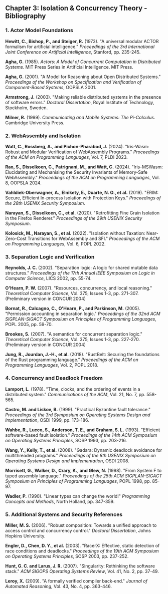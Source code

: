 ## Chapter 3: Isolation & Concurrency Theory - Bibliography

### 1. Actor Model Foundations

**Hewitt, C., Bishop, P., and Steiger, R.** (1973). "A universal modular ACTOR
formalism for artificial intelligence." _Proceedings of the 3rd International
Joint Conference on Artificial Intelligence_, Stanford, pp. 235-245.

**Agha, G.** (1985). _Actors: A Model of Concurrent Computation in Distributed
Systems_. MIT Press Series in Artificial Intelligence. MIT Press.

**Agha, G.** (2001). "A Model for Reasoning about Open Distributed Systems."
_Proceedings of the Workshop on Specification and Verification of
Component-Based Systems_, OOPSLA 2001.

**Armstrong, J.** (2003). "Making reliable distributed systems in the presence
of software errors." _Doctoral Dissertation_, Royal Institute of Technology,
Stockholm, Sweden.

**Milner, R.** (1999). _Communicating and Mobile Systems: The Pi-Calculus_.
Cambridge University Press.

### 2. WebAssembly and Isolation

**Watt, C., Rossberg, A., and Pichon-Pharabod, J.** (2024). "Iris-Wasm: Robust
and Modular Verification of WebAssembly Programs." _Proceedings of the ACM on
Programming Languages_, Vol. 7, PLDI 2023.

**Rao, S., Disselkoen, C., Patrignani, M., and Watt, C.** (2024). "Iris-MSWasm:
Elucidating and Mechanising the Security Invariants of Memory-Safe WebAssembly."
_Proceedings of the ACM on Programming Languages_, Vol. 8, OOPSLA 2024.

**Vahldiek-Oberwagner, A., Elnikety, E., Duarte, N. O., et al.** (2019). "ERIM:
Secure, Efficient In-process Isolation with Protection Keys." _Proceedings of
the 28th USENIX Security Symposium_.

**Narayan, S., Disselkoen, C., et al.** (2020). "Retrofitting Fine Grain
Isolation in the Firefox Renderer." _Proceedings of the 29th USENIX Security
Symposium_.

**Kolosick, M., Narayan, S., et al.** (2022). "Isolation without Taxation:
Near-Zero-Cost Transitions for WebAssembly and SFI." _Proceedings of the ACM on
Programming Languages_, Vol. 6, POPL 2022.

### 3. Separation Logic and Verification

**Reynolds, J. C.** (2002). "Separation logic: A logic for shared mutable data
structures." _Proceedings of the 17th Annual IEEE Symposium on Logic in Computer
Science_, LICS 2002, pp. 55-74.

**O'Hearn, P. W.** (2007). "Resources, concurrency, and local reasoning."
_Theoretical Computer Science_, Vol. 375, Issues 1-3, pp. 271-307. (Preliminary
version in CONCUR 2004)

**Bornat, R., Calcagno, C., O'Hearn, P., and Parkinson, M.** (2005). "Permission
accounting in separation logic." _Proceedings of the 32nd ACM SIGPLAN-SIGACT
Symposium on Principles of Programming Languages_, POPL 2005, pp. 59-70.

**Brookes, S.** (2007). "A semantics for concurrent separation logic."
_Theoretical Computer Science_, Vol. 375, Issues 1-3, pp. 227-270. (Preliminary
version in CONCUR 2004)

**Jung, R., Jourdan, J.-H., et al.** (2018). "RustBelt: Securing the foundations
of the Rust programming language." _Proceedings of the ACM on Programming
Languages_, Vol. 2, POPL 2018.

### 4. Concurrency and Deadlock Freedom

**Lamport, L.** (1978). "Time, clocks, and the ordering of events in a
distributed system." _Communications of the ACM_, Vol. 21, No. 7, pp. 558-565.

**Castro, M. and Liskov, B.** (1999). "Practical Byzantine fault tolerance."
_Proceedings of the 3rd Symposium on Operating Systems Design and
Implementation_, OSDI 1999, pp. 173-186.

**Wahbe, R., Lucco, S., Anderson, T. E., and Graham, S. L.** (1993). "Efficient
software-based fault isolation." _Proceedings of the 14th ACM Symposium on
Operating Systems Principles_, SOSP 1993, pp. 203-216.

**Wang, Y., Kelly, T., et al.** (2008). "Gadara: Dynamic deadlock avoidance for
multithreaded programs." _Proceedings of the 8th USENIX Symposium on Operating
Systems Design and Implementation_, OSDI 2008.

**Morrisett, G., Walker, D., Crary, K., and Glew, N.** (1998). "From System F to
typed assembly language." _Proceedings of the 25th ACM SIGPLAN-SIGACT Symposium
on Principles of Programming Languages_, POPL 1998, pp. 85-97.

**Wadler, P.** (1990). "Linear types can change the world!" _Programming
Concepts and Methods_, North Holland, pp. 347-359.

### 5. Additional Systems and Security References

**Miller, M. S.** (2006). "Robust composition: Towards a unified approach to
access control and concurrency control." _Doctoral Dissertation_, Johns Hopkins
University.

**Engler, D., Chen, D. Y., et al.** (2003). "RacerX: Effective, static detection
of race conditions and deadlocks." _Proceedings of the 19th ACM Symposium on
Operating Systems Principles_, SOSP 2003, pp. 237-252.

**Hunt, G. C. and Larus, J. R.** (2007). "Singularity: Rethinking the software
stack." _ACM SIGOPS Operating Systems Review_, Vol. 41, No. 2, pp. 37-49.

**Leroy, X.** (2009). "A formally verified compiler back-end." _Journal of
Automated Reasoning_, Vol. 43, No. 4, pp. 363-446.
